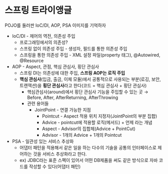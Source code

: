 # 스프링 트라이앵글

POJO를 둘러싼 IoC/DI, AOP, PSA 이미지를 기억하자

* IoC/DI - 제어의 역전, 의존성 주입
  * 프로그래밍에서의 의존성?
  * 스프링 없이 의존성 주입 - 생성자, 필드를 통한 의존성 주입
  * 스프링을 통한 의존성 주입 - XML 설정 파일(property 태그), @Autowired, @Resource
* AOP - Aspect, 관점, 핵심 관심사, 횡단 관심사
  * 스프링 DI는 의존성에 대한 주입, **스프링 AOP는 로직 주입**
  * **핵심 관심사**(입금, 출금, 이체 모듈)에서 공통적으로 사용되는 부분(로깅, 보안, 트랜잭션)을 **횡단 관심사**라고 한다(코드 = 핵심 관심사 + 횡단 관심사)
    * 핵심관심사(around)에서 횡단 관심사 기능을 주입할 수 있는 곳 → Before, After, AfterReturning, AfterThrowing
    * 관련 용어들
      * JointPoint - 연결 가능한 지점
        * Pointcut - Aspect 적용 위치 지정자(JointPoint의 부분 집합)
        * Advice - pointcut에 적용할 로직(메서드) + 언제 라는 개념
        * Aspect - Advisor의 집합체(Advice + PointCut)
        * Advisor - 1개의 Advice + 1개의 Pointcut
* PSA - 일관성 있는 서비스 추상화
  * 어댑터 패턴을 적용해서 같은 일을 하는 다수의 기술을 공통의 인터페이스로 제어하는 것을 서비스 추상화라고 한다.
  * ex) JDBC라는 표준 스펙이 있어서 어떤 DB제품을 써도 같은 방식으로 자바 코드를 작성할 수 있다(어댑터 패턴)
